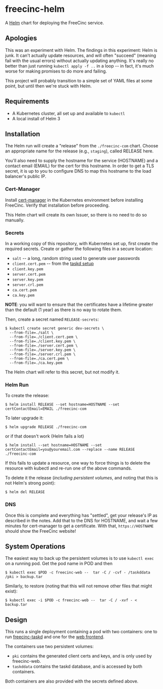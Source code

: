 # freecinc-helm

A [Helm](https://helm.sh/) chart for deploying the FreeCinc service.

## Apologies

This was an experiment with Helm.
The findings in this experiment: Helm is junk.
It can't actually update resources, and will often "succeed" (meaning fail with the usual errors) without actually updating anything.
It's really no better than just running `kubectl apply -f ..` in a loop -- in fact, it's much worse for making promises to do more and failing.

This project will probably transition to a simple set of YAML files at some point, but until then we're stuck with Helm.

## Requirements

* A Kubernetes cluster, all set up and available to `kubectl`
* A local install of Helm 3

## Installation

The Helm run will create a "release" from the `./freecinc-com` chart.
Choose an appropriate name for the release (e.g., `staging`), called RELEASE here.

You'll also need to supply the hostname for the service (HOSTNAME) and a contact email (EMAIL) for the cert for this hostname.
In order to get a TLS secret, it is up to you to configure DNS to map this hostname to the load balancer's public IP.

### Cert-Manager

Install [cert-manager](https://cert-manager.readthedocs.io/en/latest/getting-started/install.html#installing-with-helm) in the Kubernetes environment before installing FreeCinc.
Verify that installation before proceeding.

This Helm chart will create its own Issuer, so there is no need to do so manually.

### Secrets

In a working copy of this repository, with Kubernetes set up, first create the required secrets.
Create or gather the following files in a secure location:

* `salt` -- a long, random string used to generate user passwords
* `client.cert.pem` -- from the [taskd setup](https://taskwarrior.org/docs/taskserver/configure.html)
* `client.key.pem`
* `server.cert.pem`
* `server.key.pem`
* `server.crl.pem`
* `ca.cert.pem`
* `ca.key.pem`

**NOTE**: you will want to ensure that the certificates have a lifetime greater
than the default (1 year) as there is no way to rotate them.

Then, create a secret named `RELEASE-secrets`:

```shell
$ kubectl create secret generic dev-secrets \
  --from-file=./salt \
  --from-file=./client.cert.pem \
  --from-file=./client.key.pem \
  --from-file=./server.cert.pem \
  --from-file=./server.key.pem \
  --from-file=./server.crl.pem \
  --from-file=./ca.cert.pem \
  --from-file=./ca.key.pem
```

The Helm chart will refer to this secret, but not modify it.

### Helm Run

To create the release:

```shell
$ helm install RELEASE --set hostname=HOSTNAME --set certContactEmail=EMAIL ./freecinc-com
```

To later upgrade it:

```shell
$ helm upgrade RELEASE ./freecinc-com
```

or if that doesn't work (Helm fails a lot)

```shell
$ helm install --set hostname=HOSTNAME --set certContactEmail=you@youremail.com --replace --name RELEASE ./freecinc-com
```

If this fails to update a resource, one way to force things is to delete the resource with kubectl and re-run one of the above commands.

To delete it the release (*including persistent volumes*, and noting that this is not Helm's strong point):

```shell
$ helm del RELEASE
```

### DNS

Once this is complete and everything has "settled", get your release's IP as described in the notes.
Add that to the DNS for HOSTNAME, and wait a few minutes for cert-manager to get a certificate.
With that, `https://HOSTNAME` should show the FreeCinc website!

## System Operations

The easiest way to back up the persistent volumes is to use `kubectl exec` on a running pod.
Get the pod name in POD and then

```shell
$ kubectl exec $POD -c freecinc-web --  tar -C / -cvf - /taskddata /pki > backup.tar
```

Similarly, to restore (noting that this will not remove other files that might exist):

```shell
$ kubectl exec -i $POD -c freecinc-web --  tar -C / -xvf - < backup.tar
```

## Design

This runs a single deployment containing a pod with two containers: one to run [freecinc-taskd](https://github.com/freecinc/freecinc-taskd) and one for the [web frontend](https://github.com/freecinc/freecinc-web).

The containers use two persistent volumes:
 * `pki` contains the generated client certs and keys, and is only used by freecinc-web.
 * `taskddata` contains the taskd database, and is accessed by both containers.

Both containers are also provided with the secrets defined above.
